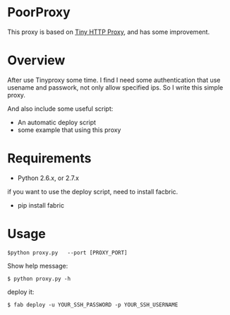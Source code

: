PoorProxy
=============

This proxy is based on [Tiny HTTP Proxy](https://github.com/tkmunzwa/Tiny-HTTP-Proxy), 
and has some  improvement.



Overview
===============

After use Tinyproxy some time. I find I need some authentication that use usename
and passwork, not only allow specified ips. So I write this simple proxy.

And also include some useful script:

 * An automatic deploy script 
 * some example that using this proxy

Requirements
==================

 * Python 2.6.x, or 2.7.x

if you want to use the deploy script, need to install facbric.

 * pip install fabric





Usage
==============

    $python proxy.py   --port [PROXY_PORT] 


Show help message:

    $ python proxy.py -h

deploy it:
    
    $ fab deploy -u YOUR_SSH_PASSWORD -p YOUR_SSH_USERNAME
